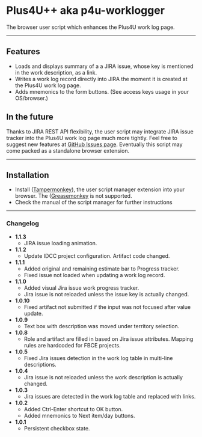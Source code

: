 # Plus4U++ aka p4u-worklogger
The browser user script which enhances the Plus4U work log page.

***

## Features
- Loads and displays summary of a a JIRA issue, whose key is mentioned in the work description, as a link.
- Writes a work log record directly into JIRA the moment it is created at the Plus4U work log page.
- Adds mnemonics to the form buttons. (See access keys usage in your OS/browser.)

## In the future
Thanks to JIRA REST API flexibility, the user script may integrate JIRA issue tracker into the Plus4U work log page much more tightly.
Feel free to suggest new features at [GitHub Issues page](https://github.com/bubblefoil/p4u-worklogger/issues).
Eventually this script may come packed as a standalone browser extension.

***

## Installation
* Install ([Tampermonkey](https://tampermonkey.net/)), the user script manager
 extension into your browser. The ([Greasemonkey](https://www.greasespot.net/) is not supported. 
* Check the manual of the script manager for further instructions

***

### Changelog
- **1.1.3**
    - JIRA issue loading animation.
- **1.1.2**
    - Update IDCC project configuration. Artifact code changed.     
- **1.1.1**
    - Added original and remaining estimate bar to Progress tracker.
    - Fixed issue not loaded when updating a work log record.
- **1.1.0**
    - Added visual Jira issue work progress tracker.
    - Jira issue is not reloaded unless the issue key is actually changed.
- **1.0.10**
    - Fixed artifact not submitted if the input was not focused after value update.
- **1.0.9**
    - Text box with description was moved under territory selection. 
- **1.0.8**
    - Role and artifact are filled in based on Jira issue attributes. Mapping rules are hardcoded for FBCE projects.
- **1.0.5**
    - Fixed Jira issues detection in the work log table in multi-line descriptions.
- **1.0.4**
    - Jira issue is not reloaded unless the work description is actually changed.
- **1.0.3**
    - Jira issues are detected in the work log table and replaced with links.
- **1.0.2**
    - Added Ctrl-Enter shortcut to OK button.
    - Added mnemonics to Next item/day buttons.
- **1.0.1**
    - Persistent checkbox state.